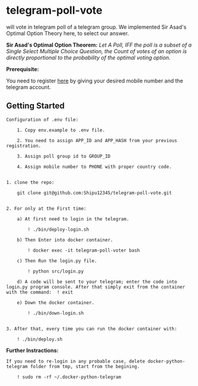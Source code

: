 # telegram-poll-vote
will vote in telegram poll of a telegram group. We implemented Sir Asad's Optimal Option Theory here, to select our answer.


**Sir Asad's Optimal Option Theorem:**
    *Let A Poll, IFF the poll is a subset of a Single Select Multiple Choice Question, the Count of votes of an option is directly proportional to the probability of the optimal voting option.*



**Prerequisite:**

You need to register [here](my.telegram.org/auth) by giving your desired mobile number and the telegram account.


Getting Started
---------------------------------------------------------------------------------------------------------------------

    Configuration of .env file:

        1. Copy env.example to .env file.

        2. You need to assign APP_ID and APP_HASH from your previous registration. 

        3. Assign poll group id to GROUP_ID

        4. Assign mobile number to PHONE with proper country code.


    1. clone the repo:

        git clone git@github.com:Shipu12345/telegram-poll-vote.git
    

    2. For only at the First time:
        
        a) At first need to login in the telegram.
            
            ! ./bin/deploy-login.sh
        
        b) Then Enter into docker container.

            ! docker exec -it telegram-poll-voter bash
        
        c) Then Run the login.py file.

            ! python src/login.py
        
        d) A code will be sent to your telegram; enter the code into login.py program console. After that simply exit from the container with the command:  ! exit

        e) Down the docker container.

            ! ./bin/down-login.sh
        
    
    3. After that, every time you can run the docker container with:

        ! ./bin/deploy.sh


**Further Instractions:**

    If you need to re-login in any probable case, delete docker-python-telegram folder from tmp, start from the begining.

        ! sudo rm -rf ~/.docker-python-telegram










